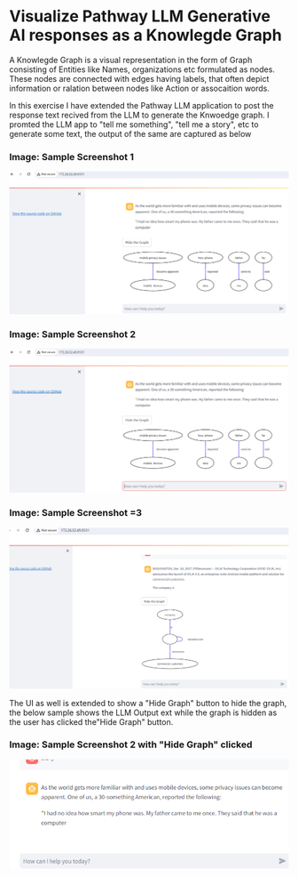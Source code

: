 <b><h1>Visualize Pathway LLM Generative AI responses as a Knowlegde Graph</h1></b>

A Knowlegde Graph is a visual representation in the form of Graph consisting of Entities like Names, organizations etc formulated as nodes. These nodes are connected with edges having labels, that often depict information or ralation between nodes like Action or assocaition words.  

In this exercise I have extended the Pathway LLM application to post the response text recived from the LLM to generate the Knwoedge graph. I promted the LLM app to "tell me something", "tell me a story", etc to generate some text, the output of the same are captured as below 

<h3>Image: Sample Screenshot 1 </h3>

![Sample Screenshot 1](https://github.com/RaghuKodandaRao/llm-app/blob/main/.github/assets/KnowledgeGraphDemo1.PNG)

<h3>Image: Sample Screenshot 2</h3>

![Sample Screenshot 2](https://github.com/RaghuKodandaRao/llm-app/blob/main/.github/assets/KnowledgeGraphDemo2.PNG)

<h3>Image: Sample Screenshot =3</h3>

![Sample Screenshot 3](https://github.com/RaghuKodandaRao/llm-app/blob/main/.github/assets/KnowledgeGraphDemo3.PNG)

The UI as well is extended to show a "Hide Graph" button to hide the graph, the below sample shows the LLM Output ext while the graph is hidden as the user has clicked the"Hide Graph" button.
<h3>Image: Sample Screenshot 2 with "Hide Graph" clicked</h3>

![Hide Button in action](https://github.com/RaghuKodandaRao/llm-app/blob/main/.github/assets/KnowledgeGraphDemo2_Onclick_HideGraphButton.PNG)
